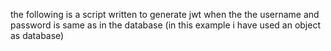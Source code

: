 the following is a script written to generate jwt when the the username and password is  same as in the database (in this example i have used an object as database)
